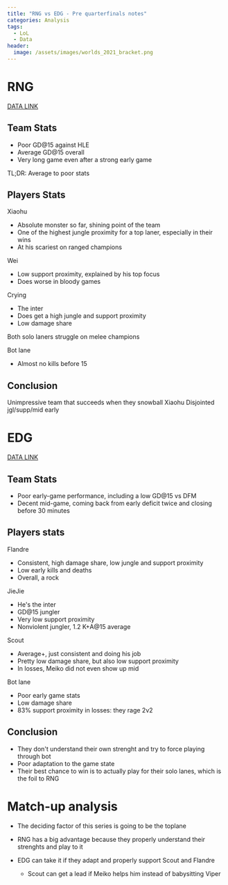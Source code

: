 ```yaml
---
title: "RNG vs EDG - Pre quarterfinals notes"
categories: Analysis
tags:
  - LoL
  - Data
header:
  image: /assets/images/worlds_2021_bracket.png
---
```

# RNG

[DATA LINK](https://docs.google.com/spreadsheets/d/1TUE085BmLPy-ZNTVy61Exgrm1i8vaySlQsj_JPZDKDE/edit?usp=sharing)

## Team Stats
- Poor GD@15 against HLE
- Average GD@15 overall
- Very long game even after a strong early game

TL;DR: Average to poor stats

## Players Stats

Xiaohu
- Absolute monster so far, shining point of the team
- One of the highest jungle proximity for a top laner, especially in their wins
- At his scariest on ranged champions

Wei
- Low support proximity, explained by his top focus
- Does worse in bloody games

Crying
- The inter
- Does get a high jungle and support proximity
- Low damage share

Both solo laners struggle on melee champions

Bot lane
- Almost no kills before 15

## Conclusion

Unimpressive team that succeeds when they snowball Xiaohu
Disjointed jgl/supp/mid early

# EDG

[DATA LINK](https://docs.google.com/spreadsheets/d/11b17VPXljwtZumuy9fqCCCrRiUWuVewCMa-9lPnjj6c/edit?usp=sharing)

## Team Stats

- Poor early-game performance, including a low GD@15 vs DFM
- Decent mid-game, coming back from early deficit twice and closing before 30 minutes

## Players stats

Flandre
- Consistent, high damage share, low jungle and support proximity
- Low early kills and deaths
- Overall, a rock

JieJie
- He's the inter
- GD@15 jungler
- Very low support proximity
- Nonviolent jungler, 1.2 K+A@15 average

Scout
- Average+, just consistent and doing his job
- Pretty low damage share, but also low support proximity
- In losses, Meiko did not even show up mid

Bot lane
- Poor early game stats
- Low damage share
- 83% support proximity in losses: they rage 2v2

## Conclusion
- They don't understand their own strenght and try to force playing through bot
- Poor adaptation to the game state
- Their best chance to win is to actually play for their solo lanes, which is the foil to RNG

# Match-up analysis

- The deciding factor of this series is going to be the toplane

- RNG has a big advantage because they properly understand their strenghts and play to it

- EDG can take it if they adapt and properly support Scout and Flandre
	- Scout can get a lead if Meiko helps him instead of babysitting Viper

